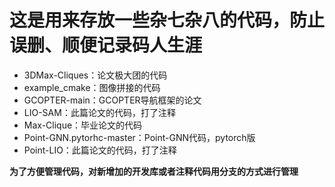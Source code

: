 # 这是用来存放一些杂七杂八的代码，防止误删、顺便记录码人生涯

* 3DMax-Cliques：论文极大团的代码
* example_cmake：图像拼接的代码
* GCOPTER-main：GCOPTER导航框架的论文
* LIO-SAM：此篇论文的代码，打了注释
* Max-Clique：毕业论文的代码
* Point-GNN.pytorhc-master：Point-GNN代码，pytorch版
* Point-LIO：此篇论文的代码，打了注释

**为了方便管理代码，对新增加的开发库或者注释代码用分支的方式进行管理**
